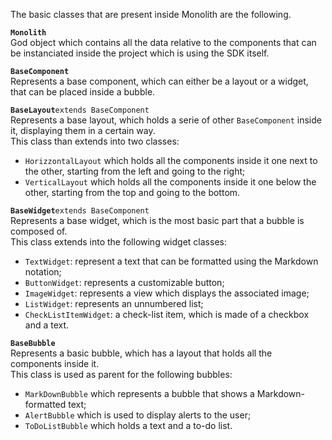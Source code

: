 The basic classes that are present inside Monolith are the following.

**`Monolith`**  
God object which contains all the data relative to the components that can be instanciated inside the project which is 
using the SDK itself.

**`BaseComponent`**  
Represents a base component, which can either be a layout or a widget, that can be placed inside a bubble.

**`BaseLayout`**`extends BaseComponent`  
Represents a base layout, which holds a serie of other `BaseComponent` inside it, displaying them in a certain way.  
This class than extends into two classes:
* `HorizzontalLayout` which holds all the components inside it one next to the other, starting from the left and going to the right;
* `VerticalLayout` which holds all the components inside it one below the other, starting from the top and going to the bottom.

**`BaseWidget`**`extends BaseComponent`  
Represents a base widget, which is the most basic part that a bubble is composed of.  
This class extends into the following widget classes:
* `TextWidget`: represent a text that can be formatted using the Markdown notation;
* `ButtonWidget`: represents a customizable button;
* `ImageWidget`: represents a view which displays the associated image;
* `ListWidget`: represents an unnumbered list;
* `CheckListItemWidget`: a check-list item, which is made of a checkbox and a text.

**`BaseBubble`**  
Represents a basic bubble, which has a layout that holds all the components inside it.  
This class is used as parent for the following bubbles:
* `MarkDownBubble` which represents a bubble that shows a Markdown-formatted text;
* `AlertBubble` which is used to display alerts to the user;
* `ToDoListBubble` which holds a text and a to-do list.